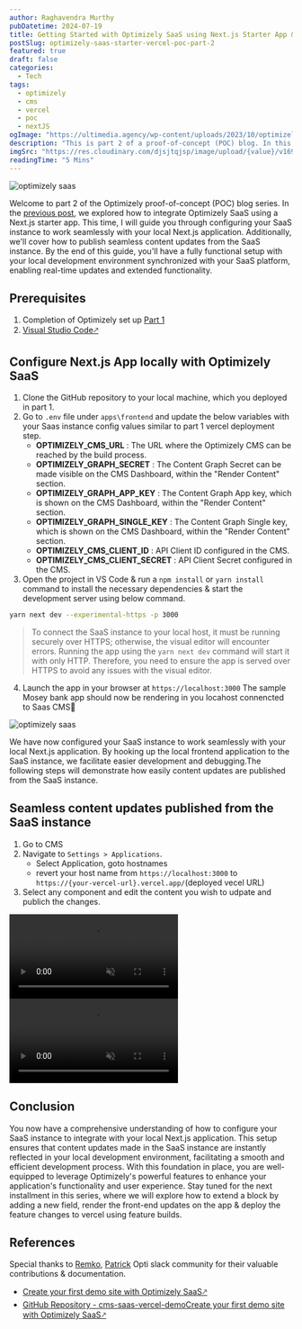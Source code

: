 ```yaml
---
author: Raghavendra Murthy
pubDatetime: 2024-07-19
title: Getting Started with Optimizely SaaS using Next.js Starter App & Configure local development - Part 2
postSlug: optimizely-saas-starter-vercel-poc-part-2
featured: true
draft: false
categories:
  - Tech
tags:
  - optimizely
  - cms
  - vercel
  - poc
  - nextJS
ogImage: "https://ultimedia.agency/wp-content/uploads/2023/10/optimizely-saas-hero.jpg"
description: "This is part 2 of a proof-of-concept (POC) blog. In this post, I will guide you through the steps to configure your SaaS instance with your local Next.js app and show you seamless content updates published from the SaaS instance."
imgSrc: "https://res.cloudinary.com/djsjtqjsp/image/upload/{value}/v1692111971/raghavendra-murthy-blog/optimizely-vector-logo-2021_ufk1de.png"
readingTime: "5 Mins"
---
```


![optimizely saas](https://ultimedia.agency/wp-content/uploads/2023/10/optimizely-saas-hero.jpg)

Welcome to part 2 of the Optimizely proof-of-concept (POC) blog series. In the <a href="/posts/optimizely-saas-starter-vercel-demo/" target="_blank">previous post</a>, we explored how to integrate Optimizely SaaS using a Next.js starter app. This time, I will guide you through configuring your SaaS instance to work seamlessly with your local Next.js application. Additionally, we'll cover how to publish seamless content updates from the SaaS instance. By the end of this guide, you'll have a fully functional setup with your local development environment synchronized with your SaaS platform, enabling real-time updates and extended functionality.

## Prerequisites

1. Completion of Optimizely set up [Part 1](https://raghavendramurthy.com/posts/optimizely-saas-starter-vercel-demo/)
2. <a href="https://code.visualstudio.com/download" target="_blank">Visual Studio Code🡕</a>

## Configure Next.js App locally with Optimizely SaaS

1. Clone the GitHub repository to your local machine, which you deployed in part 1.
2. Go to `.env` file under `apps\frontend` and update the below variables with your Saas instance config values similar to part 1 vercel deployment step.
   - **OPTIMIZELY_CMS_URL** : The URL where the Optimizely CMS can be reached by the build process.
   - **OPTIMIZELY_GRAPH_SECRET** : The Content Graph Secret can be made visible on the CMS Dashboard, within the "Render Content" section.
   - **OPTIMIZELY_GRAPH_APP_KEY** : The Content Graph App key, which is shown on the CMS Dashboard, within the "Render Content" section.
   - **OPTIMIZELY_GRAPH_SINGLE_KEY** : The Content Graph Single key, which is shown on the CMS Dashboard, within the "Render Content" section.
   - **OPTIMIZELY_CMS_CLIENT_ID** : API Client ID configured in the CMS.
   - **OPTIMIZELY_CMS_CLIENT_SECRET** : API Client Secret configured in the CMS.
3. Open the project in VS Code & run a `npm install` or `yarn install` command to install the necessary dependencies & start the development server using below command.

```bash
yarn next dev --experimental-https -p 3000
```

> To connect the SaaS instance to your local host, it must be running securely over HTTPS; otherwise, the visual editor will encounter errors. Running the app using the `yarn next dev` command will start it with only HTTP. Therefore, you need to ensure the app is served over HTTPS to avoid any issues with the visual editor.

4. Launch the app in your browser at `https://localhost:3000` The sample Mosey bank app should now be rendering in you locahost connencted to Saas CMS🎉

![optimizely saas](https://res.cloudinary.com/djsjtqjsp/image/upload/v1721395363/raghavendra-murthy-blog/opt_8_daofll.png)

We have now configured your SaaS instance to work seamlessly with your local Next.js application. By hooking up the local frontend application to the SaaS instance, we facilitate easier development and debugging.The following steps will demonstrate how easily content updates are published from the SaaS instance.

## Seamless content updates published from the SaaS instance

1. Go to CMS
2. Navigate to `Settings > Applications`.
   - Select Application, goto hostnames
   - revert your host name from `https://localhost:3000` to `https://{your-vercel-url}.vercel.app/`(deployed vecel URL)
3. Select any component and edit the content you wish to udpate and publich the changes.

<video autoplay loop muted="muted" plays-inline="true" class="border border-skin-line">
  <source src="https://res.cloudinary.com/djsjtqjsp/video/upload/v1721390965/raghavendra-murthy-blog/Screenshare_-_2024-07-18_5_09_29_PM_s530w3.mp4" type="video/mp4">
</video>
<video autoplay loop muted="muted" plays-inline="true" class="border border-skin-line">
  <source src="https://res.cloudinary.com/djsjtqjsp/video/upload/v1721391467/raghavendra-murthy-blog/Screenshare_-_2024-07-19_1_16_37_PM_bgbeam.mp4" type="video/mp4">
</video>

## Conclusion

You now have a comprehensive understanding of how to configure your SaaS instance to integrate with your local Next.js application. This setup ensures that content updates made in the SaaS instance are instantly reflected in your local development environment, facilitating a smooth and efficient development process. With this foundation in place, you are well-equipped to leverage Optimizely's powerful features to enhance your application's functionality and user experience. Stay tuned for the next installment in this series, where we will explore how to extend a block by adding a new field, render the front-end updates on the app & deploy the feature changes to vercel using feature builds.

## References

Special thanks to [Remko](https://github.com/remkoj), [Patrick](https://world.optimizely.com/System/Users-and-profiles/Community-Profile-Card/?userId=cc6bd837-ed58-4563-b0cb-c71b572fe90e) Opti slack community for their valuable contributions & documentation.

- <a href="https://world.optimizely.com/blogs/patrick-lam/dates/2024/7/create-your-first-demo-site-with-optimizely-saasvisual-builder/" target="_blank">Create your first demo site with Optimizely SaaS🡕</a>
- [GitHub Repository - cms-saas-vercel-demo]()<a href="https://github.com/episerver/cms-saas-vercel-demo" target="_blank">Create your first demo site with Optimizely SaaS🡕</a>

